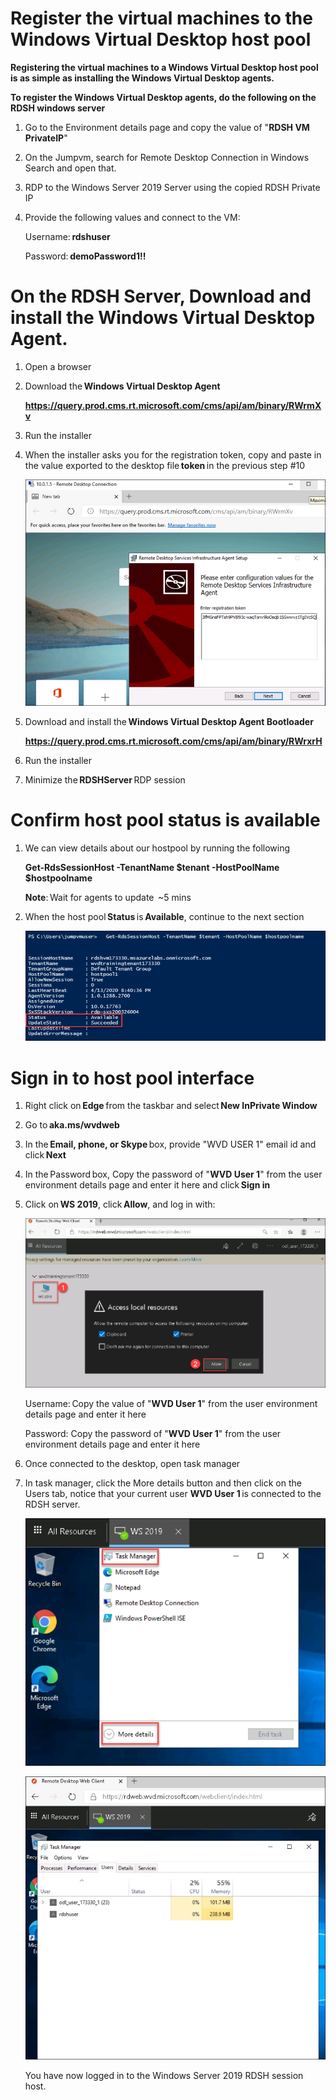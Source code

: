  # Register the virtual machines to the Windows Virtual Desktop host pool 

 **Registering the virtual machines to a Windows Virtual Desktop host pool is as simple as installing the Windows Virtual Desktop agents.** 

 **To register the Windows Virtual Desktop agents, do the following on the RDSH windows server**
  
  
1. Go to the Environment details page and copy the value of "**RDSH VM PrivateIP**"

1. On the Jumpvm, search for Remote Desktop Connection in Windows Search and open that.

1. RDP to the Windows Server 2019 Server using the copied RDSH Private IP

1.  Provide the following values and connect to the VM: 

       Username: **rdshuser**

       Password: **demoPassword1!!** 
       

  # On the RDSH Server, Download and install the Windows Virtual Desktop Agent. 

1.  Open a browser

1.  Download the **Windows Virtual Desktop Agent** 

       **https://query.prod.cms.rt.microsoft.com/cms/api/am/binary/RWrmXv**
       
1. Run the installer 

1.  When the installer asks you for the registration token, copy and paste in the value exported to the desktop file **token** in the previous step #10 

    ![token.](media/2.png)

1.  Download and install the **Windows Virtual Desktop Agent Bootloader** 

       **https://query.prod.cms.rt.microsoft.com/cms/api/am/binary/RWrxrH**

1. Run the installer 

1. Minimize the **RDSHServer** RDP session 


 # Confirm host pool status is available 

1.  We can view details about our hostpool by running the following 

       **Get-RdsSessionHost -TenantName $tenant -HostPoolName $hostpoolname** 

       **Note**: Wait for agents to update  ~5 mins 

1. When the host pool **Status** is **Available**, continue to the next section 
       
   ![status.](media/3.png)

 # Sign in to host pool interface 

1. Right click on **Edge** from the taskbar and select **New InPrivate Window** 

1. Go to **aka.ms/wvdweb**  

1. In the **Email, phone, or Skype** box, provide "WVD USER 1" email id and click **Next** 
      
1. In the Password box, Copy the password of "**WVD User 1**" from the user environment details page and enter it here and click **Sign in** 

1.  Click on **WS 2019**, click **Allow**, and log in with: 
    
    ![ws 2019.](media/4.png)

      Username: Copy the value of "**WVD User 1**" from the user environment details page and enter it here

     Password: Copy the password of "**WVD User 1**" from the user environment details page and enter it here
    
1.  Once connected to the desktop, open task manager 

1. In task manager, click the More details button and then click on the Users tab, notice that your current user **WVD User 1** is connected to the RDSH server. 

    ![more details.](media/5.png)
        
    ![wvd user1.](media/6.png)

      You have now logged in to the Windows Server 2019 RDSH session host.
       
       
